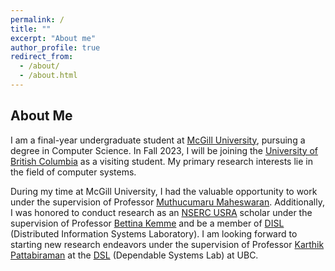 ```yaml
---
permalink: /
title: ""
excerpt: "About me"
author_profile: true
redirect_from: 
  - /about/
  - /about.html
---
```


About Me 
---------
I am a final-year undergraduate student at [McGill University](https://www.cs.mcgill.ca/), pursuing a degree in Computer Science. In Fall 2023, I will be joining the [University of British Columbia](https://www.cs.ubc.ca/) as a visiting student. My primary research interests lie in the field of computer systems.

During my time at McGill University, I had the valuable opportunity to work under the supervision of Professor [Muthucumaru Maheswaran](https://www.cs.mcgill.ca/~maheswar/). Additionally, I was honored to conduct research as an [NSERC USRA](https://www.nserc-crsng.gc.ca/students-etudiants/ug-pc/usra-brpc_eng.asp) scholar under the supervision of Professor [Bettina Kemme](https://www.cs.mcgill.ca/~kemme/) and be a member of [DISL](https://www.cs.mcgill.ca/~kemme/disl/index.html) (Distributed Information Systems Laboratory). I am looking forward to starting new research endeavors under the supervision of Professor [Karthik Pattabiraman](https://blogs.ubc.ca/karthik/) at the [DSL](https://blogs.ubc.ca/dependablesystemslab/) (Dependable Systems Lab) at UBC.
